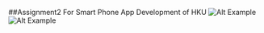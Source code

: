 ##Assignment2 For Smart Phone App Development of HKU
![Alt Example](result.png "Result")
![Alt Example](unlock_edit.png "start")
